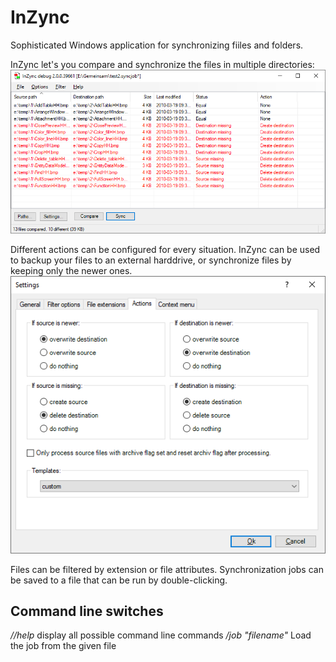 # InZync
Sophisticated Windows application for synchronizing fiiles and folders.

InZync let's you compare and synchronize the files in multiple directories:
![main window](https://github.com/b43r/inzync/blob/master/img/main.png "main window")

Different actions can be configured for every situation. InZync can be used to backup your files to an external harddrive, or synchronize files by keeping only the newer ones.
![settings window](https://github.com/b43r/inzync/blob/master/img/settings.png "settings window")

Files can be filtered by extension or file attributes. Synchronization jobs can be saved to a file that can be run by double-clicking.

## Command line switches

*//help* display all possible command line commands
*/job "filename"* Load the job from the given file
